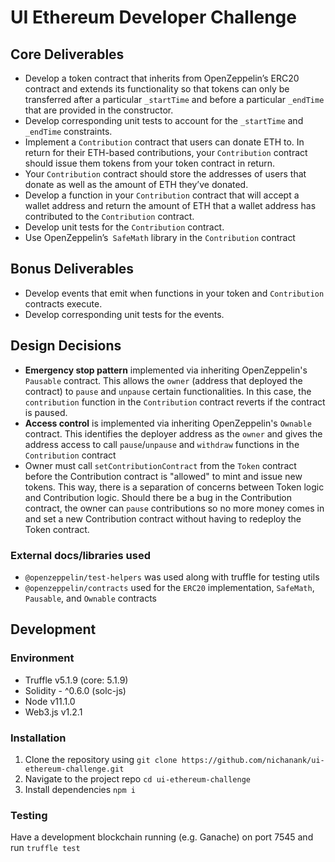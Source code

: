 # UI Ethereum Developer Challenge

## Core Deliverables
* Develop a token contract that inherits from OpenZeppelin’s ERC20 contract and extends its functionality
so that tokens can only be transferred after a particular `_startTime` and before a particular `_endTime`
that are provided in the constructor.
* Develop corresponding unit tests to account for the `_startTime` and `_endTime` constraints.
* Implement a `Contribution` contract that users can donate ETH to. In return for their ETH-based
contributions, your `Contribution` contract should issue them tokens from your token contract in return.
* Your `Contribution` contract should store the addresses of users that donate as well as the amount of
ETH they’ve donated.
* Develop a function in your `Contribution` contract that will accept a wallet address and return the amount
of ETH that a wallet address has contributed to the `Contribution` contract.
* Develop unit tests for the `Contribution` contract.
* Use OpenZeppelin’s` SafeMath` library in the `Contribution` contract

## Bonus Deliverables
* Develop events that emit when functions in your token and `Contribution` contracts execute.
* Develop corresponding unit tests for the events.

## Design Decisions
* **Emergency stop pattern** implemented via inheriting OpenZeppelin's `Pausable` contract. This allows the `owner` (address that deployed the contract) to `pause` and `unpause` certain functionalities. In this case, the `contribution` function in the `Contribution` contract reverts if the contract is paused.
* **Access control** is implemented via inheriting OpenZeppelin's `Ownable` contract. This identifies the deployer address as the `owner` and gives the address access to call `pause`/`unpause` and `withdraw` functions in the `Contribution` contract
* Owner must call `setContributionContract` from the `Token` contract before the Contribution contract is "allowed" to mint and issue new tokens. This way, there is a separation of concerns between Token logic and Contribution logic. Should there be a bug in the Contribution contract, the owner can `pause` contributions so no more money comes in and set a new Contribution contract without having to redeploy the Token contract.

### External docs/libraries used
* `@openzeppelin/test-helpers` was used along with truffle for testing utils
* `@openzeppelin/contracts` used for the `ERC20` implementation, `SafeMath`, `Pausable`, and `Ownable` contracts

## Development

### Environment
* Truffle v5.1.9 (core: 5.1.9)
* Solidity - ^0.6.0 (solc-js)
* Node v11.1.0
* Web3.js v1.2.1

### Installation
1. Clone the repository using `git clone https://github.com/nichanank/ui-ethereum-challenge.git`
2. Navigate to the project repo `cd ui-ethereum-challenge`
3. Install dependencies `npm i`

### Testing
Have a development blockchain running (e.g. Ganache) on port 7545 and run `truffle test`
